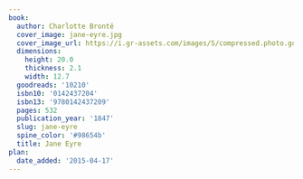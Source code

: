 ```yaml
---
book:
  author: Charlotte Brontë
  cover_image: jane-eyre.jpg
  cover_image_url: https://i.gr-assets.com/images/S/compressed.photo.goodreads.com/books/1557343311l/10210._SX98_.jpg
  dimensions:
    height: 20.0
    thickness: 2.1
    width: 12.7
  goodreads: '10210'
  isbn10: '0142437204'
  isbn13: '9780142437209'
  pages: 532
  publication_year: '1847'
  slug: jane-eyre
  spine_color: '#98654b'
  title: Jane Eyre
plan:
  date_added: '2015-04-17'
---
```

